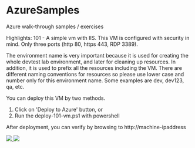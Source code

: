 # AzureSamples
Azure walk-through samples / exercises

Highlights:
101 - A simple vm with IIS. This VM is configured with security in mind. Only three ports (http 80, https 443, RDP 3389). 

The environment name is very important because it is used for creating the whole devtest lab environment, and later for cleaning up resources. In addition, it is used to prefix all the resources including the VM. There are different naming conventions for resources so please use lower case and number only for this environment name. Some examples are dev, dev123, qa, etc.

You can deploy this VM by two methods.
1. Click on 'Deploy to Azure' button, or
2. Run the deploy-101-vm.ps1 with powershell

After deployment, you can verify by browsing to http://machine-ipaddress

<a href="https://portal.azure.com/#create/Microsoft.Template/uri/https%3A%2F%2Fraw.githubusercontent.com%2FiJianHuang%2FAzureSamples%2Fmaster%2F101-ARM-VM-IIS%2Ftemplate-101-vm.json%0D%0A" target="_blank">
    <img src="http://azuredeploy.net/deploybutton.png"/>
</a>

<a href="http://armviz.io/#/?load=https%3A%2F%2Fraw.githubusercontent.com%2FiJianHuang%2FAzureSamples%2Fmaster%2F101-ARM-VM-IIS%2Ftemplate-101-vm.json%0D%0A" target="_blank">
    <img src="http://armviz.io/visualizebutton.png"/>
</a>

